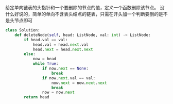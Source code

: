给定单向链表的头指针和一个要删除的节点的值，定义一个函数删除该节点。
没什么好说的，简单的单向不含表头结点的链表，只需在开头加一个判断要删的是不是头节点即可

````python
class Solution:
    def deleteNode(self, head: ListNode, val: int) -> ListNode:
        if head.val == val:
            head.val = head.next.val
            head.next = head.next.next
        else:
            now = head
            while True:
                if now.next == None:
                    break    
                if now.next.val == val:
                    now.next = now.next.next
                    break            
                now = now.next
        return head
````
